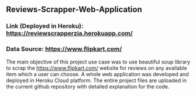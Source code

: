 ## Reviews-Scrapper-Web-Application

 ### Link (Deployed in Heroku): https://reviewscrapperzia.herokuapp.com/
 
 ### Data Source: https://www.flipkart.com/
 
The main objective of this project use case was to use beautiful soup library to scrap the https://www.flipkart.com/ website for reviews on any available item which a user can choose. A whole web application was developed and deployed in Heroku Cloud platform. The entire project files are uploaded in the current github repository with detailed explanation for the code.

